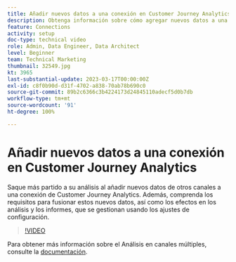 ```yaml
---
title: Añadir nuevos datos a una conexión en Customer Journey Analytics
description: Obtenga información sobre cómo agregar nuevos datos a una conexión de Customer Journey Analytics para sacar más partido al análisis.
feature: Connections
activity: setup
doc-type: technical video
role: Admin, Data Engineer, Data Architect
level: Beginner
team: Technical Marketing
thumbnail: 32549.jpg
kt: 3965
last-substantial-update: 2023-03-17T00:00:00Z
exl-id: c8f0b90d-d31f-4702-a838-70ab78b690c0
source-git-commit: 89b2c6366c3b4224173d24845110adecf5d0b7db
workflow-type: tm+mt
source-wordcount: '91'
ht-degree: 100%

---
```


# Añadir nuevos datos a una conexión en Customer Journey Analytics

Saque más partido a su análisis al añadir nuevos datos de otros canales a una conexión de Customer Journey Analytics. Además, comprenda los requisitos para fusionar estos nuevos datos, así como los efectos en los análisis y los informes, que se gestionan usando los ajustes de configuración.

>[!VIDEO](https://video.tv.adobe.com/v/32549/?learn=on&quality=12&learn=on)

Para obtener más información sobre el Análisis en canales múltiples, consulte la [documentación](https://experienceleague.adobe.com/docs/analytics-platform/using/cca/overview.html?lang=es).
